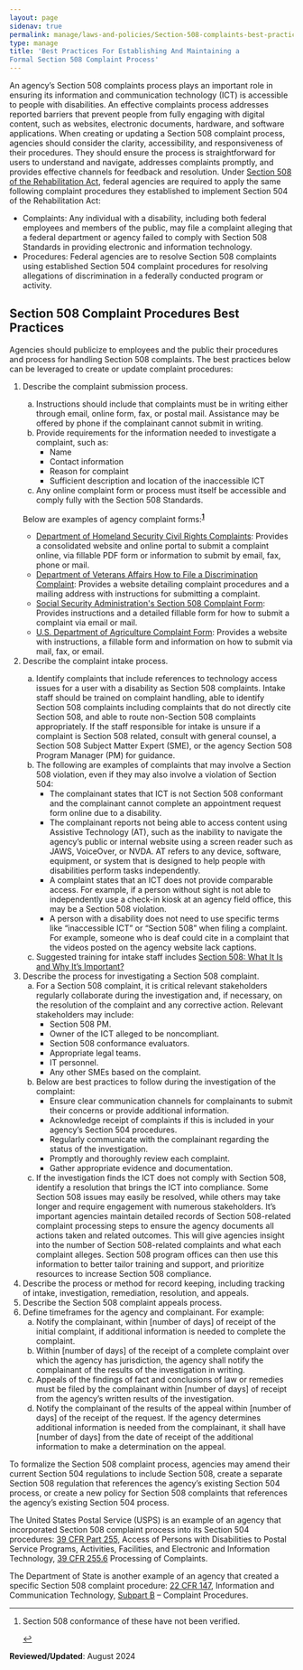 ```yaml
---
layout: page
sidenav: true
permalink: manage/laws-and-policies/Section-508-complaints-best-practices
type: manage
title: 'Best Practices For Establishing And Maintaining a
Formal Section 508 Complaint Process'
---
```


An agency’s Section 508 complaints process plays an important role in ensuring its information and communication technology (ICT) is accessible to people with disabilities. An effective complaints process addresses reported barriers that prevent people from fully engaging with digital content, such as websites, electronic documents, hardware, and software applications. When creating or updating a Section 508 complaint process, agencies should consider the clarity, accessibility, and responsiveness of their procedures. They should ensure the process is straightforward for users to understand and navigate, addresses complaints promptly, and provides effective channels for feedback and resolution. 
Under [Section 508 of the Rehabilitation Act](https://www.govinfo.gov/content/pkg/USCODE-2011-title29/html/USCODE-2011-title29-chap16-subchapV-sec794d.htm), federal agencies are required to apply the same following complaint procedures they established to implement Section 504 of the Rehabilitation Act:
<ul>
    <li>Complaints: Any individual with a disability, including both federal employees and members of the public, may file a complaint alleging that a federal department or agency failed to comply with Section 508 Standards in providing electronic and information technology.</li>
    <li>Procedures: Federal agencies are to resolve Section 508 complaints using established Section 504 complaint procedures for resolving allegations of discrimination in a federally conducted program or activity.</li>
</ul>    

## Section 508 Complaint Procedures Best Practices

Agencies should publicize to employees and the public their procedures and process for handling Section 508 complaints. The best practices below can be leveraged to create or update complaint procedures:

<ol type="1">
   <li>Describe the complaint submission process.</li>
<ol type="a">
    <li>Instructions should include that complaints must be in writing either through email, online form, fax, or postal mail. Assistance may be offered by phone if the complainant cannot submit in writing.</li>
    <li>Provide requirements for the information needed to investigate a complaint, such as:
        <ul>
            <li>Name</li>
            <li>Contact information</li>
            <li>Reason for complaint</li>
            <li>Sufficient description and location of the inaccessible ICT</li>
        </ul></li>
<li>Any online complaint form or process must itself be accessible and comply fully with the Section 508 Standards.</li></ol>

Below are examples of agency complaint forms:<sup><strong><a href="#fn1" id="fr1">1</a></strong></sup>
<ul>
<li><a href="https://www.dhs.gov/file-civil-rights-complaint">Department of Homeland Security Civil Rights Complaints</a>: Provides a consolidated website and online portal to submit a complaint online, via fillable PDF form or information to submit by email, fax, phone or mail.</li>
<li><a href="https://www.va.gov/resources/your-civil-rights-and-how-to-file-a-discrimination-complaint/">Department of Veterans Affairs How to File a Discrimination Complaint</a>: Provides a website detailing complaint procedures and a mailing address with instructions for submitting a complaint.</li>
<li><a href="https://www.ssa.gov/forms/ssa-437.pdf">Social Security Administration's Section 508 Complaint Form</a>: Provides instructions and a detailed fillable form for how to submit a complaint via email or mail.</li>
<li><a href="https://www.usda.gov/oascr/filing-program-discrimination-complaint-usda-customer">U.S. Department of Agriculture Complaint Form</a>: Provides a website with instructions, a fillable form and information on how to submit via mail, fax, or email.</li></ul>
<li>Describe the complaint intake process.</li>
<ol type="a">
<li>Identify complaints that include references to technology access issues for a user with a disability as Section 508 complaints. Intake staff should be trained on complaint handling, able to identify Section 508 complaints including complaints that do not directly cite Section 508, and able to route non-Section 508 complaints appropriately. If the staff responsible for intake is unsure if a complaint is Section 508 related, consult with general counsel, a Section 508 Subject Matter Expert (SME), or the agency Section 508 Program Manager (PM) for guidance.</li>
<li>The following are examples of complaints that may involve a Section 508 violation, even if they may also involve a violation of Section 504:
<ul>
<li>The complainant states that ICT is not Section 508 conformant and the complainant cannot complete an appointment request form online due to a disability.</li>
<li>The complainant reports not being able to access content using Assistive Technology (AT), such as the inability to navigate the agency’s public or internal website using a screen reader such as JAWS, VoiceOver, or NVDA. AT refers to any device, software, equipment, or system that is designed to help people with disabilities perform tasks independently.</li>
<li>A complaint states that an ICT does not provide comparable access.  For example, if a person without sight is not able to independently use a check-in kiosk at an agency field office, this may be a Section 508 violation.</li>
<li>A person with a disability does not need to use specific terms like “inaccessible ICT” or “Section 508” when filing a complaint. For example, someone who is deaf could cite in a complaint that the videos posted on the agency website lack captions.</li></ul>
<li>Suggested training for intake staff includes <a href="https://training.section508.gov/508-training/courses/section-508-what-is-it-why-is-it-important/index.html">Section 508: What It Is and Why It’s Important?</a></li></ol>
<li>Describe the process for investigating a Section 508 complaint.
<ol type="a">
<li>For a Section 508 complaint, it is critical relevant stakeholders regularly collaborate during the investigation and, if necessary, on the resolution of the complaint and any corrective action.  Relevant stakeholders may include:
<ul>
<li>Section 508 PM.</li>
<li>Owner of the ICT alleged to be noncompliant.</li>
<li>Section 508 conformance evaluators.</li>
<li>Appropriate legal teams.</li>
<li>IT personnel.</li>
<li>Any other SMEs based on the complaint.</li></ul>
<li>Below are best practices to follow during the investigation of the complaint:
<ul>
<li>Ensure clear communication channels for complainants to submit their concerns or provide additional information.</li>
<li>Acknowledge receipt of complaints if this is included in your agency’s Section 504 procedures.</li>
<li>Regularly communicate with the complainant regarding the status of the investigation.</li>
<li>Promptly and thoroughly review each complaint.</li>
<li>Gather appropriate evidence and documentation.</li></ul>
<li>If the investigation finds the ICT does not comply with Section 508, identify a resolution that brings the ICT into compliance. Some Section 508 issues may easily be resolved, while others may take longer and require engagement with numerous stakeholders. It’s important agencies maintain detailed records of Section 508-related complaint processing steps to ensure the agency documents all actions taken and related outcomes. This will give agencies insight into the number of Section 508-related complaints and what each complaint alleges. Section 508 program offices can then use this information to better tailor training and support, and prioritize resources to increase Section 508 compliance.</li></ol>
<li>Describe the process or method for record keeping, including tracking of intake, investigation, remediation, resolution, and appeals.</li>
<li>Describe the Section 508 complaint appeals process.</li>
<li>Define timeframes for the agency and complainant. For example:
<ol type="a">
<li>Notify the complainant, within [number of days] of receipt of the initial complaint, if additional information is needed to complete the complaint.</li>
<li>Within [number of days] of the receipt of a complete complaint over which the agency has jurisdiction, the agency shall notify the complainant of the results of the investigation in writing.</li>
<li>Appeals of the findings of fact and conclusions of law or remedies must be filed by the complainant within [number of days] of receipt from the agency’s written results of the investigation.</li>
<li>Notify the complainant of the results of the appeal within [number of days] of the receipt of the request. If the agency determines additional information is needed from the complainant, it shall have [number of days] from the date of receipt of the additional information to make a determination on the appeal.</li></ol></ol>

To formalize the Section 508 complaint process, agencies may amend their current Section 504 regulations to include Section 508, create a separate Section 508 regulation that references the agency’s existing Section 504 process, or create a new policy for Section 508 complaints that references the agency’s existing Section 504 process.  

The United States Postal Service (USPS) is an example of an agency that incorporated Section 508 complaint process into its Section 504 procedures: [39 CFR Part 255](https://www.ecfr.gov/current/title-39/chapter-I/subchapter-D/part-255/), Access of Persons with Disabilities to Postal Service Programs, Activities, Facilities, and Electronic and Information Technology,  [39 CFR 255.6](https://www.ecfr.gov/current/title-39/section-255.6) Processing of Complaints.

The Department of State is another example of an agency that created a specific Section 508 complaint procedure:  [22 CFR 147](https://www.ecfr.gov/current/title-22/chapter-I/subchapter-O/part-147), Information and Communication Technology, [Subpart B](https://www.ecfr.gov/current/title-22/part-147/subpart-B) – Complaint Procedures.

<hr>
<div>
  <h2 style="position: absolute; clip: rect(0 0 0 0); visibility: hidden; opacity: 0;" id="footnote-label">Footnotes</h2>
  <ol>
    <li id="fn1"><p>Section 508 conformance of these have not been verified.</p><a href="#fr1" aria-label="Back to content">↩ </a></li>
    </ol>
    </div>


**Reviewed/Updated**: August 2024
